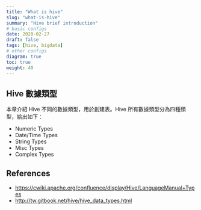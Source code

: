 ```yaml
---
title: "What is hive"
slug: "what-is-hive"
summary: "Hive brief introduction"
# basic configs
date: 2020-02-27
draft: false
tags: [hive, bigdata]
# other configs
diagram: true
toc: true
weight: 40
---
```


## Hive 數據類型

本章介紹 Hive 不同的數據類型，用於創建表。Hive 所有數據類型分為四種類型，給出如下：

- Numeric Types
- Date/Time Types
- String Types
- Misc Types
- Complex Types

## References

- <https://cwiki.apache.org/confluence/display/Hive/LanguageManual+Types>
- <http://tw.gitbook.net/hive/hive_data_types.html>

